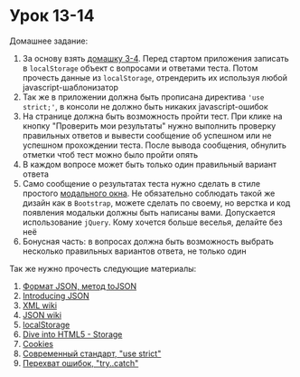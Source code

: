 # Урок 13-14

Домашнее задание:

1. За основу взять [домашку 3-4](/js_03-04/). Перед стартом приложения записать в `localStorage` объект с вопросами и ответами теста. Потом прочесть данные из `localStorage`, отрендерить их используя любой javascript-шаблонизатор
2. Так же в приложении должна быть прописана директива `'use strict;'`, в консоли не должно быть никаких javascript-ошибок
3. На странице должна быть возможность пройти тест. При клике на кнопку "Проверить мои результаты" нужно выполнить проверку правильных ответов и вывести сообщение об успешном или не успешном прохождении теста. После вывода сообщения, обнулить отметки чтоб тест можно было пройти опять
4. В каждом вопросе может быть только один правильный вариант ответа
5. Само сообщение о результатах теста нужно сделать в стиле простого [модального окна](http://getbootstrap.com/javascript/#modals-examples). Не обязательно соблюдать такой же дизайн как в `Bootstrap`, можете сделать по своему, но верстка и код появления модальки должны быть написаны вами. Допускается использование `jQuery`. Кому хочется больше веселья, делайте без неё
6. Бонусная часть: в вопросах должна быть возможность выбрать несколько правильных вариантов ответа, не только один


Так же нужно прочесть следующие материалы:

1. [Формат JSON, метод toJSON](https://learn.javascript.ru/json)
2. [Introducing JSON](http://json.org/)
3. [XML wiki](https://ru.wikipedia.org/wiki/XML)
4. [JSON wiki](https://ru.wikipedia.org/wiki/JSON)
5. [localStorage](http://htmlbook.ru/html5/storage)
6. [Dive into HTML5 - Storage](http://diveinto.html5doctor.com/storage.html)
7. [Cookies](https://learn.javascript.ru/cookie)
8. [Современный стандарт, "use strict"](https://learn.javascript.ru/strict-mode)
9. [Перехват ошибок, "try..catch"](https://learn.javascript.ru/exception)
